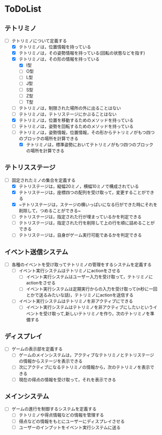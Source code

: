 # ToDoList

## テトリミノ

- [ ] テトリミノについて定義する
    - [x] テトリミノは，位置情報を持っている
    - [x] テトリミノは，その姿勢情報を持っている(回転の状態などを指す)
    - [x] テトリミノは，その形の情報を持っている
        - [x] I型
        - [ ] O型
        - [ ] L型
        - [ ] J型
        - [ ] S型
        - [ ] Z型
        - [ ] T型
    - [ ] テトリミノは，制限された場所の外に出ることはない
    - [ ] テトリミノは，テトリステージにかぶることはない
    - [x] テトリミノは，位置を移動するためのメソッドを持っている
    - [ ] テトリミノは，姿勢を回転するためのメソッドを持っている
    - [ ] テトリミノは，姿勢情報，位置情報，その形からテトリミノがもつ四つのブロックの場所を計算できる
        - [x] テトリミノは，標準姿勢においてテトリミノがもつ四つのブロックの場所を計算できる

## テトリスステージ

- [ ] 固定されたミノの集合を定義する
    - [x] テトリステージは，縦幅20ミノ，横幅10ミノで構成されている
    - [x] テトリステージは，座標四つの配列を受け取って，変更することができる
    - [x] ~テトリステージは，ステージの横いっぱいになる行ができた時にそれを削除して，つめることができる~
    - [ ] テトリステージは，指定された行が埋まっているかを判定できる
    - [ ] テトリステージは，指定された行を削除して上の行を順に詰めることができる
    - [ ] テトリステージは，自身がゲーム実行可能であるかを判定できる

## イベント送信システム

- [ ] 各種のイベントを受け取ってテトリミノの管理をするシステムを定義する
    - [ ] イベント実行システムはテトリミノにactionをさせる
        - [ ] イベント実行システムはユーザー入力を受け取って，テトリミノにactionをさせる
        - [ ] イベント実行システムは定期実行からの入力を受け取って(n秒に一回とかで送るみたいな話)，テトリミノにactionを送信する
    - [ ]  イベント実行システムはテトリミノを非アクティブにできる
        - [ ] イベント実行システムはテトリミノを非アクティブにしたいというイベントを受け取って,新しいテトリミノを作り，次のテトリミノを準備する

## ディスプレイ

- [ ] ゲームの表示部を定義する
    - [ ] ゲームのメインシステムは，アクティブなテトリミノとテトリステージの情報からステージを表示できる
    - [ ] 次にアクティブになるテトリミノの情報から，次のテトリミノを表示できる
    - [ ] 現在の得点の情報を受け取って，それを表示できる

## メインシステム

- [ ] ゲームの進行を制御するシステムを定義する
    - [ ] テトリミノや得点情報などの情報を管理する
    - [ ] 得点などの情報をもとにユーザーにディスプレイさせる
    - [ ] ユーザーのインプットをイベント実行システムに送る
